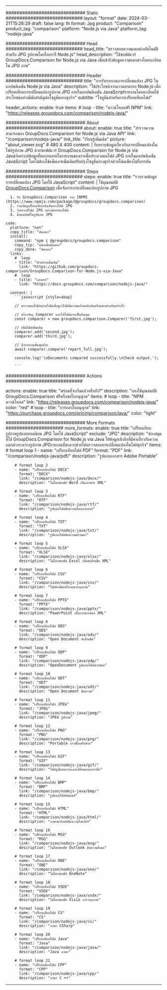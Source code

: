 
---
############################# Static ############################
layout: "format"
date:  2024-03-21T15:26:29
draft: false
lang: th
format: Jpg
product: "Comparison"
product_tag: "comparison"
platform: "Node.js via Java"
platform_tag: "nodejs-java"

############################# Head ############################
head_title: "ตรวจสอบความแตกต่างอัตโนมัติสำหรับ JPG รูปภาพโดยไลบรารี Node.js"
head_description: "ใช้ซอฟต์แวร์ GroupDocs.Comparison for Node.js via Java เพื่อเข้าถึงข้อมูลความแตกต่างโดยละเอียดใน JPG ภาพ"

############################# Header ############################
title: "การรับรายงานการเปลี่ยนแปลง JPG ในแอปพลิเคชัน Node.js via Java" 
description: "ใช้ประโยชน์จากความสามารถ Node.js เพื่อเปรียบเทียบการเปลี่ยนแปลงรูปภาพ JPG ภายในแอปพลิเคชัน JavaScriptรายงานโดยละเอียดให้ประโยชน์อย่างมีนัยสำคัญต่อโซลูชันทางธุรกิจ"
subtitle: "โซลูชันสำหรับการเปรียบเทียบไฟล์" 

header_actions:
  enable: true
  items:
    #  loop
    - title: "ดาวน์โหลดฟรี NPM"
      link: "https://releases.groupdocs.com/comparison/nodejs-java/"
      
############################# About ############################
about:
    enable: true
    title: "สำรวจความสามารถของ GroupDocs.Comparison for Node.js via Java API"
    link: "/comparison/nodejs-java/"
    link_title: "เรียนรู้เพิ่มเติม"
    picture: "about_viewer.svg" # 480 X 400
    content: |
       รับทราบข้อมูลเกี่ยวกับการเปลี่ยนแปลงในไฟล์รูปภาพ JPG ด้วยซอฟต์แวร์ GroupDocs.Comparison for Node.js via Javaวิเคราะห์ข้อมูลที่หลากหลายในรายงานของเราเพื่อประมวลผลไฟล์ JPG ภายในแอปพลิเคชัน JavaScript โดยไม่ต้องใช้แพ็คเกจเพิ่มเติมปรับปรุงโซลูชันทางธุรกิจด้วยโค้ดเพียงไม่กี่บรรทัด

############################# Steps ############################
steps:
    enable: true
    title: "รวบรวมข้อมูลการเปลี่ยนแปลง JPG โดยใช้ JavaScript"
    content: |
      ใช้คุณสมบัติ [GroupDocs.Comparison](https://products.groupdocs.com/comparison/nodejs-java/) เพื่อจัดการการเปลี่ยนแปลงรูปภาพ JPG
      
      1. รับ GroupDocs.Comparison จาก [NPM](https://www.npmjs.com/package/@groupdocs/groupdocs.comparison)
      2. รวมวัตถุเปรียบเทียบกับเส้นทางไฟล์ JPG
      3. วิเคราะห์ไฟล์ JPG อย่างน้อยสองไฟล์
      4. ดึงผลลัพธ์ในรูปแบบ JPG
   
    code:
      platform: "net"
      copy_title: "คัดลอก"
      install:
        command: "npm i @groupdocs/groupdocs.comparison"
        copy_tip: "คลิกเพื่อคัดลอก"
        copy_done: "คัดลอก"
      links:
        #  loop
        - title: "ตัวอย่างเพิ่มเติม"
          link: "https://github.com/groupdocs-comparison/GroupDocs.Comparison-for-Node.js-via-Java"
        #  loop
        - title: "เอกสาร"
          link: "https://docs.groupdocs.com/comparison/nodejs-java/"
          
      content: |
        ```javascript {style=abap}

        // ตรวจสอบไฟล์หลายไฟล์เพื่อดูว่าไฟล์มีความคล้ายคลึงกันหรือแตกต่างกันอย่างไร

        // สร้างวัตถุ Comparer และให้ไฟล์แรกเป็นอินพุต
        const comparer = new groupdocs.comparison.Comparer('first.jpg');

        // เพิ่มไฟล์เพิ่มเติม
        comparer.add('second.jpg');
        comparer.add('third.jpg');

        // ดึงรายงานขั้นสุดท้าย
        await comparer.compare('report_full.jpg');

        console.log('\nDocuments compared successfully.\nCheck output.');
        
        ```            

############################# Actions ############################

actions:
  enable: true
  title: "พร้อมที่จะเริ่มแล้วหรือยัง?"
  description: "ลองใช้คุณสมบัติ GroupDocs.Comparison ฟรีหรือขอใบอนุญาต"
  items:
    #  loop
    - title: "NPM ดาวน์โหลด"
      link: "https://releases.groupdocs.com/comparison/nodejs-java/"
      color: "red"
        #  loop
    - title: "การออกใบอนุญาต"
      link: "https://purchase.groupdocs.com/pricing/comparison/java/"
      color: "light"


############################# More Formats #####################
more_formats:
    enable: true
    title: "เปรียบเทียบรูปภาพรูปแบบยอดนิยม JPG โดยใช้ JavaScript"
    exclude: "JPG"
    description: "ห้องสมุดที่ใช้ GroupDocs.Comparison for Node.js via Java ให้ข้อมูลเชิงลึกที่มีค่าเกี่ยวกับความแตกต่างระหว่างรูปภาพ JPGรายงานที่สะดวกช่วยให้ตรวจสอบการเปลี่ยนแปลงในไฟล์ธุรกิจ"
    items: 
        # format loop 1
        - name: "เปรียบเทียบไฟล์ PDF"
          format: "PDF"
          link: "/comparison/nodejs-java/pdf/"
          description: "รูปแบบเอกสาร Adobe Portable"

        # format loop 2
        - name: "เปรียบเทียบไฟล์ DOCX"
          format: "DOCX"
          link: "/comparison/nodejs-java/docx/"
          description: "ไมโครซอฟท์ Word เปิดเอกสาร XML"

        # format loop 3
        - name: "เปรียบเทียบไฟล์ RTF"
          format: "RTF"
          link: "/comparison/nodejs-java/rtf/"
          description: "รูปแบบไฟล์ข้อความที่หลากหลาย"

        # format loop 4
        - name: "เปรียบเทียบไฟล์ TXT"
          format: "TXT"
          link: "/comparison/nodejs-java/txt/"
          description: "รูปแบบไฟล์ข้อความธรรมดา"

        # format loop 5
        - name: "เปรียบเทียบไฟล์ XLSX"
          format: "XLSX"
          link: "/comparison/nodejs-java/xlsx/"
          description: "ไมโครซอฟท์ Excel เปิดสเปรดชีต XML"

        # format loop 6
        - name: "เปรียบเทียบไฟล์ CSV"
          format: "CSV"
          link: "/comparison/nodejs-java/csv/"
          description: "ไฟล์ค่าคั่นเครื่องหมายจุลภาค"

        # format loop 7
        - name: "เปรียบเทียบไฟล์ PPTX"
          format: "PPTX"
          link: "/comparison/nodejs-java/pptx/"
          description: "PowerPoint เปิดการนำเสนอ XML"

        # format loop 8
        - name: "เปรียบเทียบไฟล์ ODS"
          format: "ODS"
          link: "/comparison/nodejs-java/ods/"
          description: "Open Document สเปรดชีต"

        # format loop 9
        - name: "เปรียบเทียบไฟล์ ODP"
          format: "ODP"
          link: "/comparison/nodejs-java/odp/"
          description: "OpenDocument รูปแบบไฟล์นำเสนอ"

        # format loop 10
        - name: "เปรียบเทียบไฟล์ ODT"
          format: "ODT"
          link: "/comparison/nodejs-java/odt/"
          description: "Open Document ข้อความ"

        # format loop 11
        - name: "เปรียบเทียบไฟล์ JPEG"
          format: "JPEG"
          link: "/comparison/nodejs-java/jpeg/"
          description: "JPEG รูปภาพ"

        # format loop 12
        - name: "เปรียบเทียบไฟล์ PNG"
          format: "PNG"
          link: "/comparison/nodejs-java/png/"
          description: "Portable กราฟิกเครือข่าย"

        # format loop 13
        - name: "เปรียบเทียบไฟล์ GIF"
          format: "GIF"
          link: "/comparison/nodejs-java/gif/"
          description: "ไฟล์รูปแบบการแลกเปลี่ยนแบบกราฟิก"

        # format loop 14
        - name: "เปรียบเทียบไฟล์ BMP"
          format: "BMP"
          link: "/comparison/nodejs-java/bmp/"
          description: "รูปแบบไฟล์บิตแมป"

        # format loop 15
        - name: "เปรียบเทียบไฟล์ HTML"
          format: "HTML"
          link: "/comparison/nodejs-java/html/"
          description: "ภาษามาร์กอัปข้อความไฮเปอร์"

        # format loop 16
        - name: "เปรียบเทียบไฟล์ MSG"
          format: "MSG"
          link: "/comparison/nodejs-java/msg/"
          description: "ไมโครซอฟท์ Outlook ข้อความอีเมล"

        # format loop 17
        - name: "เปรียบเทียบไฟล์ ONE"
          format: "ONE"
          link: "/comparison/nodejs-java/one/"
          description: "ไมโครซอฟท์ OneNote"

        # format loop 18
        - name: "เปรียบเทียบไฟล์ VSDX"
          format: "VSDX"
          link: "/comparison/nodejs-java/vsdx/"
          description: "ไมโครซอฟท์ Visio การวาดภาพ"

        # format loop 19
        - name: "เปรียบเทียบไฟล์ CS"
          format: "CS"
          link: "/comparison/nodejs-java/cs/"
          description: "ภาษา CSharp"

        # format loop 20
        - name: "เปรียบเทียบไฟล์ Java"
          format: "Java"
          link: "/comparison/nodejs-java/java/"
          description: "Java ภาษา"
          
        # format loop 21
        - name: "เปรียบเทียบไฟล์ CPP"
          format: "CPP"
          link: "/comparison/nodejs-java/cpp/"
          description: "ภาษา C ++"
---